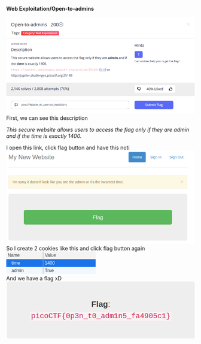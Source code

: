 **Web Exploitation/Open-to-admins**

![](problem.png)\
First, we can see this description

*This secure website allows users to access the flag only if they are admin and if the time is exactly 1400.*

I open this link, click flag button and have this noti\
![](check.png)\
So I create 2 cookies like this and click flag button again\
![](solve.png)\
And we have a flag xD\
![](a.png)
